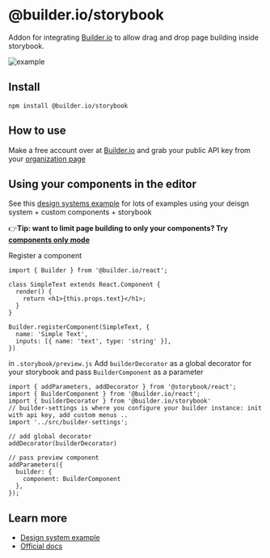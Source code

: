 # @builder.io/storybook

Addon for integrating [Builder.io](https://www.builder.io) to allow drag and drop page building inside storybook. 

<img src="https://user-images.githubusercontent.com/5093430/76154244-ebbe6480-608d-11ea-9dc9-08a59eda220e.gif" alt="example" />


## Install

`npm install @builder.io/storybook`

## How to use

Make a free account over at [Builder.io](https://www.builder.io/) and grab your public API key from your [organization page](https://builder.io/account/organization)

## Using your components in the editor

See this [design systems example](/examples/react-design-system) for lots of examples using your deisgn system + custom components + storybook

👉**Tip: want to limit page building to only your components? Try [components only mode](https://builder.io/c/docs/guides/components-only-mode)**

Register a component

```tsx
import { Builder } from '@builder.io/react';

class SimpleText extends React.Component {
  render() {
    return <h1>{this.props.text}</h1>;
  }
}

Builder.registerComponent(SimpleText, {
  name: 'Simple Text',
  inputs: [{ name: 'text', type: 'string' }],
})

```

in `.storybook/preview.js`
Add `builderDecorator` as a global decorator for your storybook and pass `BuilderComponent` as a parameter 
```tsx
import { addParameters, addDecorator } from '@storybook/react';
import { BuilderComponent } from '@builder.io/react';
import { builderDecorator } from '@builder.io/storybook'
// builder-settings is where you configure your builder instance: init with api key, add custom menus ..
import '../src/builder-settings';

// add global decorator
addDecorator(builderDecorator)

// pass preview component
addParameters({
  builder: {
    component: BuilderComponent
  },
});

```

## Learn more

- [Design system example](/examples/react-design-system)
- [Official docs](https://www.builder.io/c/docs/getting-started)

